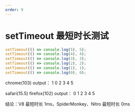 ```yaml
---
order: 9
---
```


# setTimeout 最短时长测试

```js
setTimeout(() => console.log(5), 5);
setTimeout(() => console.log(4), 4);
setTimeout(() => console.log(3), 3);
setTimeout(() => console.log(2), 2);
setTimeout(() => console.log(1), 1);
setTimeout(() => console.log(0), 0);
```

chrome(103) output：
1
0
2
3
4
5

safari(15.5) firefox(102) output：
0
1
2
3
4
5

结论：V8 最短时长 1ms，SpiderMonkey、Nitro 最短时长 0ms
